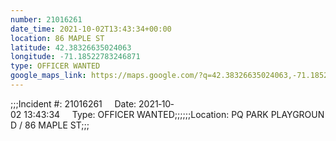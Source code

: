 ```yaml
---
number: 21016261
date_time: 2021-10-02T13:43:34+00:00
location: 86 MAPLE ST
latitude: 42.38326635024063
longitude: -71.18522783246871
type: OFFICER WANTED
google_maps_link: https://maps.google.com/?q=42.38326635024063,-71.18522783246871
---
```


;;;Incident #: 21016261     Date: 2021‐10‐02 13:43:34     Type: OFFICER WANTED;;;;;;Location: PQ PARK PLAYGROUND / 86 MAPLE ST;;;
